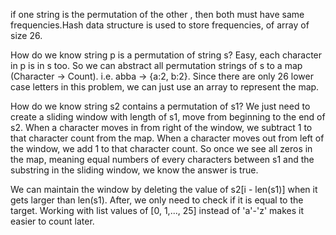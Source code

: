 ​if one string is the permutation of the other , then both must have same frequencies.Hash data structure is used to store frequencies, of array of size 26.

How do we know string p is a permutation of string s? Easy, each character in p is in s too. So we can abstract all permutation strings of s to a map (Character -> Count). i.e. abba -> {a:2, b:2}. Since there are only 26 lower case letters in this problem, we can just use an array to represent the map.

How do we know string s2 contains a permutation of s1? We just need to create a sliding window with length of s1, move from beginning to the end of s2. When a character moves in from right of the window, we subtract 1 to that character count from the map. When a character moves out from left of the window, we add 1 to that character count. So once we see all zeros in the map, meaning equal numbers of every characters between s1 and the substring in the sliding window, we know the answer is true.

We can maintain the window by deleting the value of s2[i - len(s1)] when it gets larger than len(s1). After, we only need to check if it is equal to the target. Working with list values of [0, 1,..., 25] instead of 'a'-'z' makes it easier to count later.
